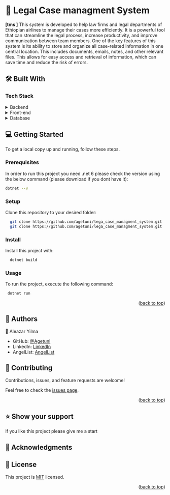 

# 📖 Legal Case managment System   <a name="about-project"></a>

**[tms ]**  This system is developed to help law firms and legal departments of Ethiopian airlines to manage their cases more efficiently. It is a powerful tool that can streamline the legal process, increase productivity, and improve communication between team members. One of the key features of this system is its ability to store and organize all case-related information in one central location. This includes documents, emails, notes, and other relevant files. This allows for easy access and retrieval of information, which can save time and reduce the risk of errors.

## 🛠 Built With <a name="built-with"></a>

### Tech Stack <a name="tech-stack"></a>

<!-- > Describe the tech stack and include only the relevant sections that apply to your project. -->

<details>
  <summary>Backend</summary>
  <ul>
    <li><a href="https://www.php.net/">PHP</a></li>
  </ul>
</details>

<details>
  <summary>Front-end</summary>
  <ul>
    <li><a href="https://reactjs.org/">React js</a></li>
  </ul>
</details>

<details>
<summary>Database</summary>
  <ul>
    <li><a href="https://www.microsoft.com/en-us/sql-server/sql-server-downloads">MySQL</a></li>
  </ul>
</details>




<!-- GETTING STARTED -->

## 💻 Getting Started <a name="getting-started"></a>

<!-- > Describe how a new developer could make use of your project. -->

To get a local copy up and running, follow these steps.

### Prerequisites

In order to run this project you need .net 6 please check the version using the below command (please download if you dont have it): 
 
 ```sh
 dotnet --v
```

### Setup

Clone this repository to your desired folder:

```sh
  git clone https://github.com/agetuni/lega_case_managment_system.git
  git clone https://github.com/agetuni/lega_case_managment_system.git
```


### Install

Install this project with:

```sh
  dotnet build
```

### Usage

To run the project, execute the following command:


```sh
 dotnet run 
```

<p align="right">(<a href="#readme-top">back to top</a>)</p>

<!-- AUTHORS -->

## 👥 Authors <a name="authors"></a>

👤 Aleazar Yilma

- GitHub: [@Agetuni](https://github.com/Agetuni)
- LinkedIn: [LinkedIn](https://www.linkedin.com/in/aleazaryilma/)
- AngelList: [AngelList](https://angel.co/u/aleazar-yilma-1)



## 🤝 Contributing <a name="contributing"></a>

Contributions, issues, and feature requests are welcome!

Feel free to check the [issues page](../../issues/).

<p align="right">(<a href="#readme-top">back to top</a>)</p>

<!-- SUPPORT -->

## ⭐️ Show your support <a name="support"></a>

>

If you like this project please give me a start


<!-- ACKNOWLEDGEMENTS -->

## 🙏 Acknowledgments <a name="acknowledgements"></a>



<!-- FAQ (optional) -->

<!-- ## ❓ FAQ <a name="faq"></a>

> Add at least 2 questions new developers would ask when they decide to use your project.

- **[Question_1]**

  - [Answer_1]

- **[Question_2]**

  - [Answer_2]

<p align="right">(<a href="#readme-top">back to top</a>)</p>

<!-- LICENSE -->

## 📝 License <a name="license"></a>

This project is [MIT](./LICENSE) licensed.

<p align="right">(<a href="#readme-top">back to top</a>)</p>
